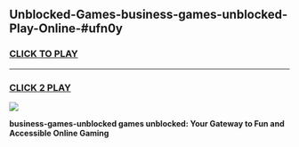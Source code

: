 
## Unblocked-Games-business-games-unblocked-Play-Online-#ufn0y
<h3>
<a href="https://premium.freeplayer.one?title=business-games-unblocked&ref=27F">CLICK TO PLAY</a></h3>
<hr>

<h3>
<a href="https://premium.freeplayer.one?title=business-games-unblocked&ref=27F">CLICK 2 PLAY</a>
  
</h3>

<a href="https://premium.freeplayer.one?title=business-games-unblocked&ref=27F"><img src="https://clearcache.store/games.png"></a>


**business-games-unblocked games unblocked: Your Gateway to Fun and Accessible Online Gaming**
